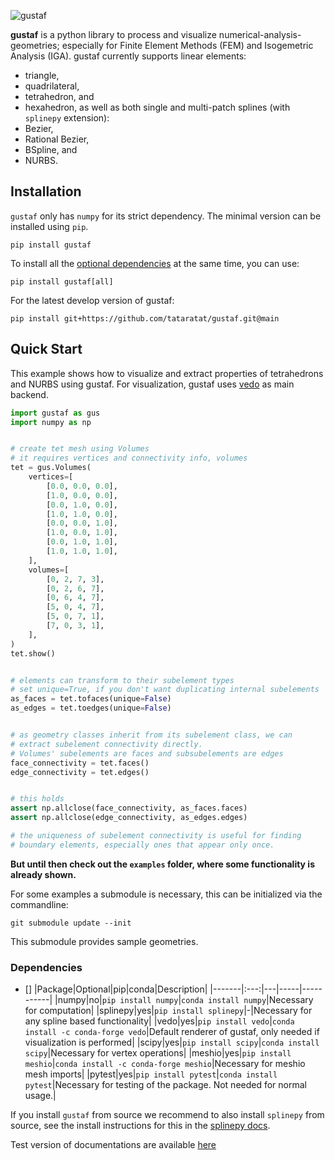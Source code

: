 ![gustaf](https://github.com/tataratat/gustaf/raw/gustaf/docs/source/gustaf-logo.png)

__gustaf__ is a python library to process and visualize numerical-analysis-geometries; especially for Finite Element Methods (FEM) and Isogemetric Analysis (IGA).
gustaf currently supports linear elements:
- triangle,
- quadrilateral,
- tetrahedron, and
- hexahedron,
as well as both single and multi-patch splines (with `splinepy` extension):
- Bezier,
- Rational Bezier,
- BSpline, and
- NURBS.


## Installation
`gustaf` only has `numpy` for its strict dependency. The minimal version can be installed using `pip`.
```
pip install gustaf
```
To install all the [optional dependencies](#dependencies) at the same time, you can use:
```
pip install gustaf[all]
```
For the latest develop version of gustaf:
```
pip install git+https://github.com/tataratat/gustaf.git@main
```

## Quick Start
This example shows how to visualize and extract properties of tetrahedrons and NURBS using gustaf. 
For visualization, gustaf uses [vedo](https://vedo.embl.es) as main backend.
```python
import gustaf as gus
import numpy as np


# create tet mesh using Volumes
# it requires vertices and connectivity info, volumes
tet = gus.Volumes(
    vertices=[
        [0.0, 0.0, 0.0],
        [1.0, 0.0, 0.0],
        [0.0, 1.0, 0.0],
        [1.0, 1.0, 0.0],
        [0.0, 0.0, 1.0],
        [1.0, 0.0, 1.0],
        [0.0, 1.0, 1.0],
        [1.0, 1.0, 1.0],
    ],
    volumes=[
        [0, 2, 7, 3],
        [0, 2, 6, 7],
        [0, 6, 4, 7],
        [5, 0, 4, 7],
        [5, 0, 7, 1],
        [7, 0, 3, 1],
    ],
)
tet.show()


# elements can transform to their subelement types
# set unique=True, if you don't want duplicating internal subelements
as_faces = tet.tofaces(unique=False)
as_edges = tet.toedges(unique=False)


# as geometry classes inherit from its subelement class, we can
# extract subelement connectivity directly.
# Volumes' subelements are faces and subsubelements are edges
face_connectivity = tet.faces()
edge_connectivity = tet.edges()


# this holds
assert np.allclose(face_connectivity, as_faces.faces)
assert np.allclose(edge_connectivity, as_edges.edges)

# the uniqueness of subelement connectivity is useful for finding
# boundary elements, especially ones that appear only once.

```

**But until then check out the `examples` folder, where some functionality is already shown.**

For some examples a submodule is necessary, this can be initialized via the commandline:

```
git submodule update --init
```

This submodule provides sample geometries.


### Dependencies
- []
|Package|Optional|pip|conda|Description|
|-------|:---:|---|-----|-----------|
|numpy|no|`pip install numpy`|`conda install numpy`|Necessary for computation|
|splinepy|yes|`pip install splinepy`|-|Necessary for any spline based functionality|
|vedo|yes|`pip install vedo`|`conda install -c conda-forge vedo`|Default renderer of gustaf, only needed if visualization is performed|
|scipy|yes|`pip install scipy`|`conda install scipy`|Necessary for vertex operations|
|meshio|yes|`pip install meshio`|`conda install -c conda-forge meshio`|Necessary for meshio mesh imports|
|pytest|yes|`pip install pytest`|`conda install pytest`|Necessary for testing of the package. Not needed for normal usage.|

If you install `gustaf` from source we recommend to also install `splinepy` from source, see the install instructions for this in the [splinepy docs](https://tataratat.github.io/splinepy).



Test version of documentations are available [here](https://tataratat.github.io/gustaf/)
